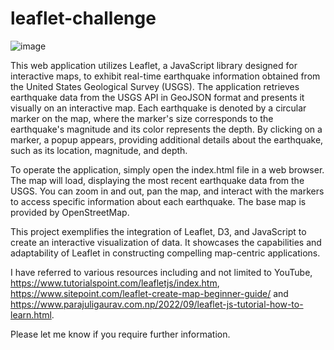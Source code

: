 # leaflet-challenge

![image](https://github.com/Anuja-y/leaflet-challenge/assets/126873540/f66af43b-8784-43e5-afd9-d46d4838bb6c)


This web application utilizes Leaflet, a JavaScript library designed for interactive maps, to exhibit real-time earthquake information obtained from the United States Geological Survey (USGS). The application retrieves earthquake data from the USGS API in GeoJSON format and presents it visually on an interactive map. Each earthquake is denoted by a circular marker on the map, where the marker's size corresponds to the earthquake's magnitude and its color represents the depth. By clicking on a marker, a popup appears, providing additional details about the earthquake, such as its location, magnitude, and depth.

To operate the application, simply open the index.html file in a web browser. The map will load, displaying the most recent earthquake data from the USGS. You can zoom in and out, pan the map, and interact with the markers to access specific information about each earthquake. The base map is provided by OpenStreetMap.

This project exemplifies the integration of Leaflet, D3, and JavaScript to create an interactive visualization of data. It showcases the capabilities and adaptability of Leaflet in constructing compelling map-centric applications. 

I have referred to various resources including and not limited to YouTube, https://www.tutorialspoint.com/leafletjs/index.htm, https://www.sitepoint.com/leaflet-create-map-beginner-guide/ and https://www.parajuligaurav.com.np/2022/09/leaflet-js-tutorial-how-to-learn.html.

Please let me know if you require further information.
